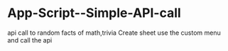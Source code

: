 # App-Script--Simple-API-call
api call to random facts of math,trivia
Create sheet
use the custom menu and call the api
